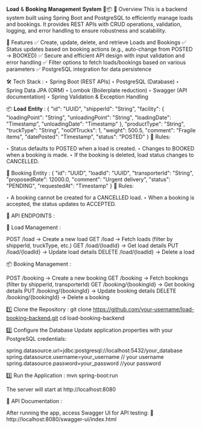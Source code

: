 𝐋𝐨𝐚𝐝 & 𝐁𝐨𝐨𝐤𝐢𝐧𝐠 𝐌𝐚𝐧𝐚𝐠𝐞𝐦𝐞𝐧𝐭 𝐒𝐲𝐬𝐭𝐞𝐦 🚛📦
📌 Overview
This is a backend system built using Spring Boot and PostgreSQL to efficiently manage loads and bookings. It provides REST APIs with CRUD operations, validation, logging, and error handling to ensure robustness and scalability.

🚀 Features
✅ Create, update, delete, and retrieve Loads and Bookings
✅ Status updates based on booking actions (e.g., auto-change from POSTED → BOOKED)
✅ Secure and efficient API design with input validation and error handling
✅ Filter options to fetch loads/bookings based on various parameters
✅ PostgreSQL integration for data persistence

🛠️ Tech Stack :
‣ Spring Boot (REST APIs)
‣ PostgreSQL (Database)
‣ Spring Data JPA (ORM)
‣ Lombok (Boilerplate reduction)
‣ Swagger (API documentation)
‣ Spring Validation & Exception Handling

📦 𝐋𝐨𝐚𝐝 𝐄𝐧𝐭𝐢𝐭𝐲 : 
{
  "id": "UUID",
  "shipperId": "String",
  "facility": {
    "loadingPoint": "String",
    "unloadingPoint": "String",
    "loadingDate": "Timestamp",
    "unloadingDate": "Timestamp"
  },
  "productType": "String",
  "truckType": "String",
  "noOfTrucks": 1,
  "weight": 500.5,
  "comment": "Fragile items",
  "datePosted": "Timestamp",
  "status": "POSTED"
}
📌 Rules:

‣ Status defaults to POSTED when a load is created.
‣ Changes to BOOKED when a booking is made.
‣ If the booking is deleted, load status changes to CANCELLED.

📑 Booking Entity :
{
  "id": "UUID",
  "loadId": "UUID",
  "transporterId": "String",
  "proposedRate": 12000.0,
  "comment": "Urgent delivery",
  "status": "PENDING",
  "requestedAt": "Timestamp"
}
📌 Rules:

‣ A booking cannot be created for a CANCELLED load.
‣ When a booking is accepted, the status updates to ACCEPTED.

🔹 API ENDPOINTS : 

🚚 Load Management :

POST /load → Create a new load
GET /load → Fetch loads (filter by shipperId, truckType, etc.)
GET /load/{loadId} → Get load details
PUT /load/{loadId} → Update load details
DELETE /load/{loadId} → Delete a load

📦 Booking Management :

POST /booking → Create a new booking
GET /booking → Fetch bookings (filter by shipperId, transporterId)
GET /booking/{bookingId} → Get booking details
PUT /booking/{bookingId} → Update booking details
DELETE /booking/{bookingId} → Delete a booking

1️⃣ Clone the Repository : 
git clone https://github.com/your-username/load-booking-backend.git
cd load-booking-backend

2️⃣ Configure the Database
Update application.properties with your PostgreSQL credentials:

spring.datasource.url=jdbc:postgresql://localhost:5432/your_database
spring.datasource.username=your_username // your username
spring.datasource.password=your_password //your password

3️⃣ Run the Application : mvn spring-boot:run

The server will start at http://localhost:8080 

📜 API Documentation :

After running the app, access Swagger UI for API testing:
🔗 http://localhost:8080/swagger-ui/index.html
